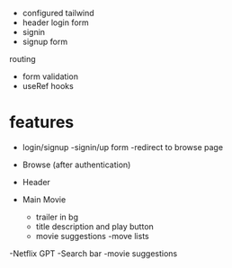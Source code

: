 - configured tailwind
- header
login form
- signin
- signup form

routing
- form validation
- useRef hooks


# features
- login/signup
    -signin/up form
    -redirect to browse page

- Browse (after authentication)
 - Header
 - Main Movie
    - trailer in bg
    - title description and play button
    - movie suggestions
     -move lists

-Netflix GPT
    -Search bar 
    -movie suggestions


  
